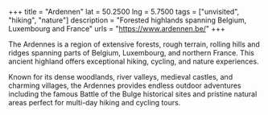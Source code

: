 +++
title = "Ardennen"
lat = 50.2500
lng = 5.7500
tags = ["unvisited", "hiking", "nature"]
description = "Forested highlands spanning Belgium, Luxembourg and France"
urls = "https://www.ardennen.be/"
+++

The Ardennes is a region of extensive forests, rough terrain, rolling hills and ridges spanning parts of Belgium, Luxembourg, and northern France. This ancient highland offers exceptional hiking, cycling, and nature experiences.

Known for its dense woodlands, river valleys, medieval castles, and charming villages, the Ardennes provides endless outdoor adventures including the famous Battle of the Bulge historical sites and pristine natural areas perfect for multi-day hiking and cycling tours.